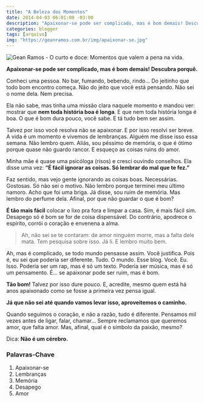 ```yaml
---
title: "A Beleza dos Momentos"
date: 2014-04-03 06:01:00 -03:00
description: "Apaixonar-se pode ser complicado, mas é bom demais! Descubra porquê."
categories: blogger
tags: [arquivo]
img: "https://geanramos.com.br/img/apaixonar-se.jpg"
---
```


![Gean Ramos - O curto e doce: Momentos que valem a pena na vida.](https://geanramos.com.br/img/apaixonar-se.jpg)

**Apaixonar-se pode ser complicado, mas é bom demais! Descubra porquê.**

Conheci uma pessoa. No bar, fumando, bebendo, rindo... Do jeitinho que todo bom encontro começa. Não do jeito que você está pensando. Não sei o nome dela. Nem precisa. 

Ela não sabe, mas tinha uma missão clara naquele momento e mandou ver: mostrar que **nem toda história boa é longa**. E que nem toda história longa é boa. O que é bom dura pouco, você sabe. E tá tudo bem ser assim.

Talvez por isso você resolva não se apaixonar. E por isso resolvi ser breve. 
A vida é um momento e vivemos de lembranças. Alguém me disse isso essa semana. Não lembro quem. Aliás, sou péssimo de memória, o que é ótimo porque quase não guardo rancor. E esqueço as coisas ruins do amor. 

Minha mãe é quase uma psicóloga (risos) e cresci ouvindo conselhos. Ela disse uma vez: **“É fácil ignorar as coisas. Só lembrar do mal que te fez.”**

Faz sentido, mas vejo gente ignorando as coisas boas. Necessárias. Gostosas. Só não sei o motivo. Não lembro porque terminei meu último namoro. Acho que foi uma briga. Já disse, sou ruim de memória. Mas lembro do perfume dela. Afinal, por que não guardar o que é bom? 

**É tão mais fácil** colocar o lixo pra fora e limpar a casa. Sim, é mais fácil sim. Desapego só é bom se for de coisa dispensável. Do contrário, apodrece o espírito, corrói o coração e envenena a alma. 
> Ah, não sei se te contaram: de amor ninguém morre, mas a falta dele mata.  Tem pesquisa sobre isso. Já li. E lembro muito bem.

Ah, mas é complicado, se todo mundo pensasse assim. Você justifica. 
Pois é, eu sei que poderia ser diferente. Tudo. O mundo. Esse blog. Você. Eu. Isso. Poderia ser um rap, mas é só um texto. Poderia ser música, mas é só um pensamento. É... se apaixonar pode ser ruim, mas é bom.

 **Tão bom!** Talvez por isso dure pouco. E, acredite, mesmo quem está há anos apaixonado como se fosse a primeira vez pensa igual.

**Já que não sei até quando vamos levar isso, aproveitemos o caminho.**

Quando seguimos o coração, e não a razão, tudo é diferente. Pensamos mil vezes antes de ligar, falar, chamar… Sempre reclamamos que queremos amor, que falta amor. Mas, afinal, qual é o símbolo da paixão, mesmo?

Dica: **Não é um cérebro.**

### Palavras-Chave
1. Apaixonar-se
2. Lembranças
3. Memória
4. Desapego
5. Amor
